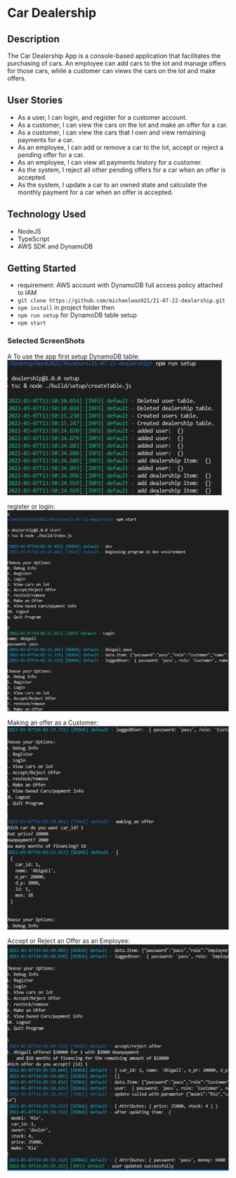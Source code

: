 # Car Dealership

## Description

The Car Dealership App is a console-based application that facilitates the purchasing of cars. An employee can add cars to the lot and manage offers for those cars, while a customer can views the cars on the lot and make offers.

## User Stories

- As a user, I can login, and register for a customer account.
- As a customer, I can view the cars on the lot and make an offer for a car.
- As a customer, I can view the cars that I own and view remaining payments for a car.
- As an employee, I can add or remove a car to the lot, accept or reject a pending offer for a car.
- As an employee, I can view all payments history for a customer.
- As the system, I reject all other pending offers for a car when an offer is accepted.
- As the system, I update a car to an owned state and calculate the monthly payment for a car when an offer is accepted.

## Technology Used

- NodeJS
- TypeScript
- AWS SDK and DynamoDB

## Getting Started

- requirement: AWS account with DynamoDB full access policy attached to IAM
- `git clone https://github.com/michaelwoo921/21-07-22-dealership.git`
- `npm install` in project folder then
- `npm run setup` for DynamoDB table setup
- `npm start`

### Selected ScreenShots

A
To use the app first setup DynamoDB table:
![Setup](/ScreenShots/setup.png 'Setup')

register or login:
![Login](/ScreenShots/login.png 'Login')

Making an offer as a Customer:
![Make an Offer](/ScreenShots/offer.png 'Make an Offer')

Accept or Reject an Offer as an Employee:
![Accept an Offer](/ScreenShots/accept.png 'Process an Offer')

